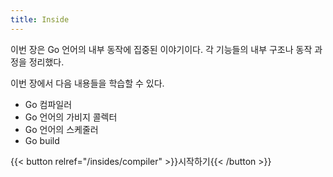 ```yaml
---
title: Inside
---
```


이번 장은 Go 언어의 내부 동작에 집중된 이야기이다. 각 기능들의 내부 구조나 동작 과정을 정리했다.

이번 장에서 다음 내용들을 학습할 수 있다.

- Go 컴파일러
- Go 언어의 가비지 콜렉터
- Go 언어의 스케줄러
- Go build


{{< button relref="/insides/compiler" >}}시작하기{{< /button >}}